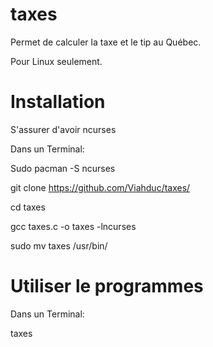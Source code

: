 # taxes
Permet de calculer la taxe et le tip au Québec.

Pour Linux seulement.
# Installation
S'assurer d'avoir ncurses

Dans un Terminal:

Sudo pacman -S ncurses

git clone https://github.com/Viahduc/taxes/

cd taxes

gcc taxes.c -o taxes -lncurses

sudo mv taxes /usr/bin/

# Utiliser le programmes
Dans un Terminal:

taxes
